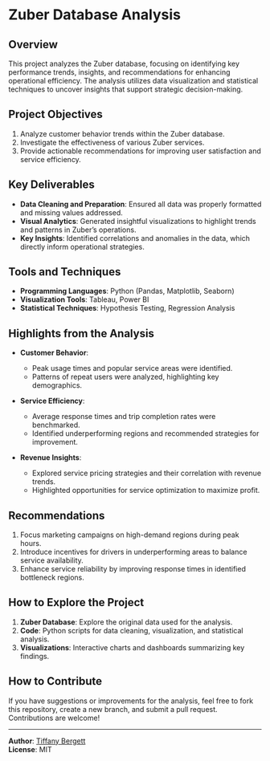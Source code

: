 # Zuber Database Analysis

## Overview

This project analyzes the Zuber database, focusing on identifying key performance trends, insights, and recommendations for enhancing operational efficiency. The analysis utilizes data visualization and statistical techniques to uncover insights that support strategic decision-making.

## Project Objectives

1. Analyze customer behavior trends within the Zuber database.
2. Investigate the effectiveness of various Zuber services.
3. Provide actionable recommendations for improving user satisfaction and service efficiency.

## Key Deliverables

- **Data Cleaning and Preparation**: Ensured all data was properly formatted and missing values addressed.
- **Visual Analytics**: Generated insightful visualizations to highlight trends and patterns in Zuber’s operations.
- **Key Insights**: Identified correlations and anomalies in the data, which directly inform operational strategies.

## Tools and Techniques

- **Programming Languages**: Python (Pandas, Matplotlib, Seaborn)
- **Visualization Tools**: Tableau, Power BI
- **Statistical Techniques**: Hypothesis Testing, Regression Analysis

## Highlights from the Analysis

- **Customer Behavior**:
  - Peak usage times and popular service areas were identified.
  - Patterns of repeat users were analyzed, highlighting key demographics.
  
- **Service Efficiency**:
  - Average response times and trip completion rates were benchmarked.
  - Identified underperforming regions and recommended strategies for improvement.
  
- **Revenue Insights**:
  - Explored service pricing strategies and their correlation with revenue trends.
  - Highlighted opportunities for service optimization to maximize profit.

## Recommendations

1. Focus marketing campaigns on high-demand regions during peak hours.
2. Introduce incentives for drivers in underperforming areas to balance service availability.
3. Enhance service reliability by improving response times in identified bottleneck regions.

## How to Explore the Project

1. **Zuber Database**: Explore the original data used for the analysis.
2. **Code**: Python scripts for data cleaning, visualization, and statistical analysis.
3. **Visualizations**: Interactive charts and dashboards summarizing key findings.

## How to Contribute

If you have suggestions or improvements for the analysis, feel free to fork this repository, create a new branch, and submit a pull request. Contributions are welcome!

---

**Author**: [Tiffany Bergett](https://github.com/Tiffany-Bergett)  
**License**: MIT
